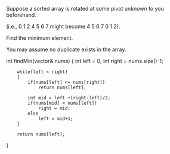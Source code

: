 Suppose a sorted array is rotated at some pivot unknown to you beforehand.

(i.e., 0 1 2 4 5 6 7 might become 4 5 6 7 0 1 2).

Find the minimum element.

You may assume no duplicate exists in the array.


int findMin(vector<int>& nums)
{
        int left = 0;
        int right = nums.size()-1;
        
        while(left < right)
        {
            if(nums[left] <= nums[right])
                return nums[left];
            
            int mid = left +(right-left)/2;
            if(nums[mid] < nums[left])
                right = mid;
            else 
                left = mid+1;
        }
        
        return nums[left];
}
